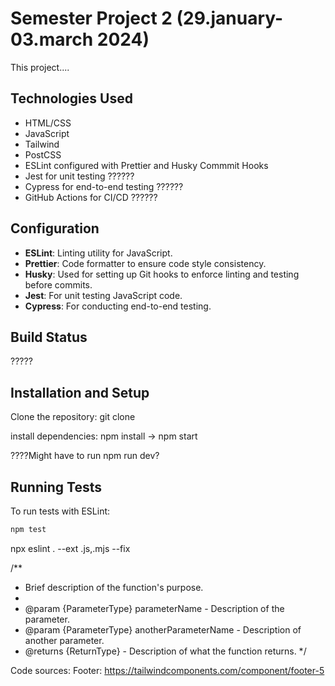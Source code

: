 # Semester Project 2 (29.january-03.march 2024)

This project....

## Technologies Used

- HTML/CSS
- JavaScript
- Tailwind
- PostCSS
- ESLint configured with Prettier and Husky Commmit Hooks
- Jest for unit testing ??????
- Cypress for end-to-end testing ??????
- GitHub Actions for CI/CD ??????

## Configuration

- **ESLint**: Linting utility for JavaScript.
- **Prettier**: Code formatter to ensure code style consistency.
- **Husky**: Used for setting up Git hooks to enforce linting and testing before commits.
- **Jest**: For unit testing JavaScript code.
- **Cypress**: For conducting end-to-end testing.

## Build Status

?????

## Installation and Setup

Clone the repository:
git clone

install dependencies:
npm install -> npm start

????Might have to run npm run dev?

## Running Tests

To run tests with ESLint:

```bash
npm test
```

npx eslint . --ext .js,.mjs --fix

/\*\*

- Brief description of the function's purpose.
-
- @param {ParameterType} parameterName - Description of the parameter.
- @param {ParameterType} anotherParameterName - Description of another parameter.
- @returns {ReturnType} - Description of what the function returns.
  \*/

Code sources:
Footer:
https://tailwindcomponents.com/component/footer-5
